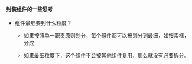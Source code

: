 #### 封装组件的一些思考

* 组件最细要到什么粒度？

   * 如果按照单一职责原则划分，每个组件都可以被划分到最细，如搜索框，分成

   * 如果最细粒度下，这个组件不会被其他组件复用，那么就没有必要拆分。

     